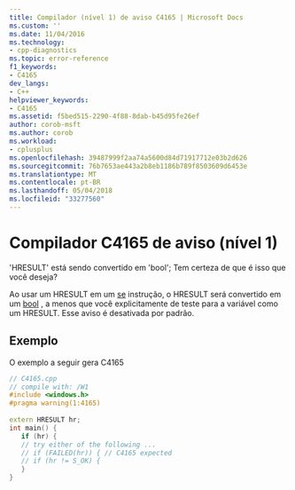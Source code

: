 ```yaml
---
title: Compilador (nível 1) de aviso C4165 | Microsoft Docs
ms.custom: ''
ms.date: 11/04/2016
ms.technology:
- cpp-diagnostics
ms.topic: error-reference
f1_keywords:
- C4165
dev_langs:
- C++
helpviewer_keywords:
- C4165
ms.assetid: f5bed515-2290-4f88-8dab-b45d95fe26ef
author: corob-msft
ms.author: corob
ms.workload:
- cplusplus
ms.openlocfilehash: 39487999f2aa74a5600d84d71917712e03b2d626
ms.sourcegitcommit: 76b7653ae443a2b8eb1186b789f8503609d6453e
ms.translationtype: MT
ms.contentlocale: pt-BR
ms.lasthandoff: 05/04/2018
ms.locfileid: "33277560"
---
```

# <a name="compiler-warning-level-1-c4165"></a>Compilador C4165 de aviso (nível 1)
'HRESULT' está sendo convertido em 'bool'; Tem certeza de que é isso que você deseja?  
  
Ao usar um HRESULT em um [se](../../cpp/if-else-statement-cpp.md) instrução, o HRESULT será convertido em um [bool](../../cpp/bool-cpp.md) , a menos que você explicitamente de teste para a variável como um HRESULT. Esse aviso é desativada por padrão.  
  
## <a name="example"></a>Exemplo  
O exemplo a seguir gera C4165  
  
```cpp  
// C4165.cpp  
// compile with: /W1  
#include <windows.h>  
#pragma warning(1:4165)  
  
extern HRESULT hr;  
int main() {  
   if (hr) {  
   // try either of the following ...  
   // if (FAILED(hr)) { // C4165 expected  
   // if (hr != S_OK) {  
   }  
}  
```